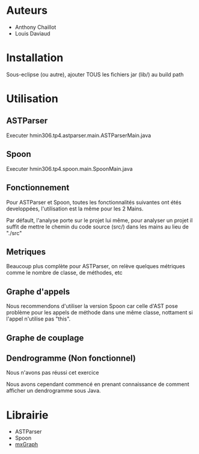 # Auteurs
+ Anthony Chaillot
+ Louis Daviaud

# Installation

Sous-eclipse (ou autre), ajouter TOUS les fichiers jar (lib/) au build path

# Utilisation

## ASTParser

Executer hmin306.tp4.astparser.main.ASTParserMain.java

## Spoon

Executer hmin306.tp4.spoon.main.SpoonMain.java

## Fonctionnement

Pour ASTParser et Spoon, toutes les fonctionnalités suivantes ont étés developpées, l'utilisation est la même pour les 2 Mains.

Par défault, l'analyse porte sur le projet lui même, pour analyser un projet il suffit de mettre le chemin du code source (src/) dans les mains au lieu de "./src"

## Metriques

Beaucoup plus complète pour ASTParser, on relève quelques métriques comme le nombre de classe, de méthodes, etc

## Graphe d'appels

Nous recommendons d'utiliser la version Spoon car celle d'AST pose problème pour les appels de méthode dans une même classe, nottament si l'appel n'utilise pas "this".



## Graphe de couplage



## Dendrogramme (Non fonctionnel)

Nous n'avons pas réussi cet exercice

Nous avons cependant commencé en prenant connaissance de comment afficher un dendrogramme sous Java.

# Librairie

+ ASTParser
+ Spoon
+ [mxGraph](https://github.com/jgraph/mxgraph)
